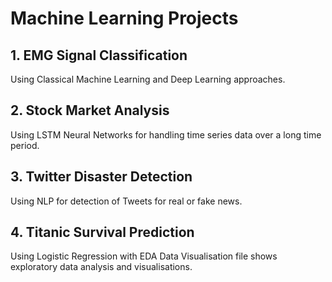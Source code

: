# Machine Learning Projects
## 1. EMG Signal Classification 
Using Classical Machine Learning and Deep Learning approaches.
## 2. Stock Market Analysis
Using LSTM Neural Networks for handling time series data over a long time period.
## 3. Twitter Disaster Detection 
Using NLP for detection of Tweets for real or fake news.
## 4. Titanic Survival Prediction    
Using Logistic Regression with EDA
Data Visualisation file shows exploratory data analysis and visualisations.

